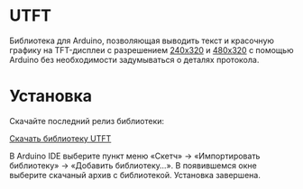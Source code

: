 UTFT
===========

Библиотека для Arduino, позволяющая выводить текст и красочную графику на TFT-дисплеи с разрешением [240x320](http://amperka.ru/product/tft-color-display-320x240) и [480x320](http://amperka.ru/product/tft-color-display-480x320) с помощью Arduino без необходимости задумываться о деталях протокола.

Установка
=========

Скачайте последний релиз библиотеки:

<a class="btn btn-sm btn-primary" href="https://github.com/amperka/utft/releases/download/v1.0/UTFT.zip">Скачать библиотеку UTFT </a>

В Arduino IDE выберите пункт меню «Скетч» → «Импортировать библиотеку» →
«Добавить библиотеку…». В появившемся окне выберите скачаный архив с
библиотекой. Установка завершена.